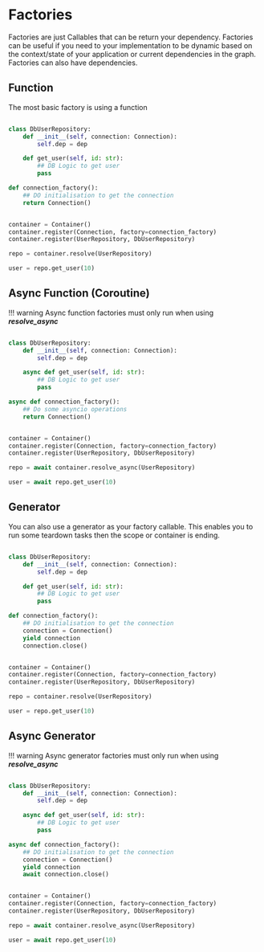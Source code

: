 # Factories

Factories are just Callables that can be return your dependency. Factories can be useful if you need to your implementation to be dynamic based on the context/state of your application or current dependencies in the graph.
Factories can also have dependencies.

## Function
The most basic factory is using a function

```python

class DbUserRepository:
    def __init__(self, connection: Connection):
        self.dep = dep

    def get_user(self, id: str):
        ## DB Logic to get user
        pass

def connection_factory():
    ## DO initialisation to get the connection
    return Connection()


container = Container()
container.register(Connection, factory=connection_factory)
container.register(UserRepository, DbUserRepository)

repo = container.resolve(UserRepository)

user = repo.get_user(10)
```


## Async Function (Coroutine)


!!! warning
    Async function factories must only run when using ***resolve_async***

```python

class DbUserRepository:
    def __init__(self, connection: Connection):
        self.dep = dep

    async def get_user(self, id: str):
        ## DB Logic to get user
        pass

async def connection_factory():
    ## Do some asyncio operations
    return Connection()


container = Container()
container.register(Connection, factory=connection_factory)
container.register(UserRepository, DbUserRepository)

repo = await container.resolve_async(UserRepository)

user = await repo.get_user(10)
```

## Generator

You can also use a generator as your factory callable.
This enables you to run some teardown tasks then the scope or container is ending.

```python

class DbUserRepository:
    def __init__(self, connection: Connection):
        self.dep = dep

    def get_user(self, id: str):
        ## DB Logic to get user
        pass

def connection_factory():
    ## DO initialisation to get the connection
    connection = Connection()
    yield connection
    connection.close()


container = Container()
container.register(Connection, factory=connection_factory)
container.register(UserRepository, DbUserRepository)

repo = container.resolve(UserRepository)

user = repo.get_user(10)
```


## Async Generator

!!! warning
    Async generator factories must only run when using ***resolve_async***

```python

class DbUserRepository:
    def __init__(self, connection: Connection):
        self.dep = dep

    async def get_user(self, id: str):
        ## DB Logic to get user
        pass

async def connection_factory():
    ## DO initialisation to get the connection
    connection = Connection()
    yield connection
    await connection.close()


container = Container()
container.register(Connection, factory=connection_factory)
container.register(UserRepository, DbUserRepository)

repo = await container.resolve_async(UserRepository)

user = await repo.get_user(10)
```